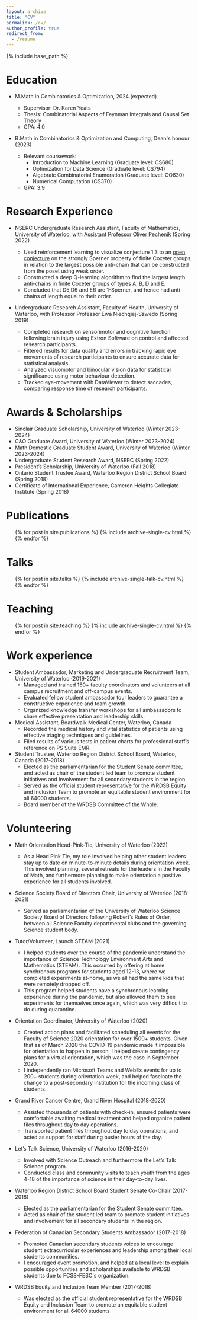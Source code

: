 ```yaml
---
layout: archive
title: "CV"
permalink: /cv/
author_profile: true
redirect_from:
  - /resume
---
```


{% include base_path %}

Education
======
* M.Math in Combinatorics & Optimization, 2024 (expected)
  * Supervisor: Dr. Karen Yeats
  * Thesis: Combinatorial Aspects of Feynman Integrals and Causal Set Theory
  * GPA: 4.0 

* B.Math in Combinatorics & Optimization and Computing, Dean's honour (2023)
  * Relevant coursework: 
     * Introduction to Machine Learning (Graduate level: CS680)
     * Optimization for Data Science (Graduate level: CS794)
     * Algebraic Combinatorial Enumeration (Graduate level: CO630)
     * Numerical Computation (CS370)
  * GPA: 3.9


Research Experience 
======

* NSERC Undergraduate Research Assistant, Faculty of Mathematics, University of Waterloo, with [Assistant Professor Oliver Pechenik](https://www.math.uwaterloo.ca/~opecheni/) (Spring 2022)
  * Used reinforcement learning to visualize conjecture 1.3 to an [open conjecture](https://arxiv.org/pdf/1811.05501.pdf) on the strongly Sperner property of finite Coxeter groups, in relation to the largest
  possible anti-chain that can be constructed from the poset using weak order.
  * Constructed a deep Q-learning algorithm to find the largest length anti-chains in finite Coxeter groups of types A, B, D and E.
  * Concluded that D5,D6 and E6 are 1-Sperner, and hence had anti-chains of length equal to their order.

* Undergraduate Research Assistant, Faculty of Health, University of Waterloo, with Professor Professor Ewa Niechqiej-Szwedo (Spring 2019)
  * Completed research on sensorimotor and cognitive function following brain injury using Extron Software on control and affected research participants.
  * Filtered results for data quality and errors in tracking rapid eye movements of research participants to ensure accurate data for statistical analysis.
  * Analyzed visuomotor and binocular vision data for statistical significance using motor behaviour detection.
  * Tracked eye-movement with DataViewer to detect saccades, comparing response time of research participants.


Awards & Scholarships 
======
* Sinclair Graduate Scholarship, University of Waterloo (Winter 2023-2024)
* C&O Graduate Award, University of Waterloo (Winter 2023-2024)
* Math Domestic Graduate Student Award, University of Waterloo  (Winter 2023-2024)
* Undergraduate Student Research Award, NSERC (Spring 2022)
* President’s Scholarship, University of Waterloo (Fall 2018)
* Ontario Student Trustee Award, Waterloo Region District School Board (Spring 2018)
* Certificate of International Experience, Cameron Heights Collegiate Institute (Spring 2018)

Publications
======
  <ul>{% for post in site.publications %}
    {% include archive-single-cv.html %}
  {% endfor %}</ul>
  
Talks
======
  <ul>{% for post in site.talks %}
    {% include archive-single-talk-cv.html %}
  {% endfor %}</ul>
  
Teaching
======
  <ul>{% for post in site.teaching %}
    {% include archive-single-cv.html %}
  {% endfor %}</ul>
  

Work experience
======
* Student Ambassador, Marketing and Undergraduate Recruitment Team, University of Waterloo (2019-2021)
  * Managed and trained 150+ faculty coordinators and volunteers at all campus recruitment and off-campus events.
  * Evaluated fellow student ambassador tour leaders to guarantee a constructive experience and team growth.
  * Organized knowledge transfer workshops for all ambassadors to share effective presentation and leadership skills.
* Medical Assistant, Boardwalk Medical Center, Waterloo, Canada
  * Recorded the medical history and vital statistics of patients using effective triaging techniques and guidelines.
  * Filed results of various tests in patient charts for professional staff’s reference on PS Suite EMR.
* Student Trustee, Waterloo Region District School Board, Waterloo, Canada (2017-2018)
  * [Elected as the parliamentarian](https://www.wrdsb.ca/blog/2017/07/11/new-student-trustees-look-forward-to-2017-18-school-year/) for the Student Senate committee, and acted as chair of the student led team to promote student initiatives and involvement for all secondary students in the region.
  * Served as the official student representative for the WRDSB Equity and Inclusion Team to promote an equitable student environment for all 64000 students.
  * Board member of the WRDSB Committee of the Whole.


Volunteering 
======
* Math Orientation Head-Pink-Tie, University of Waterloo (2022)
  * As a Head Pink Tie, my role involved helping other student leaders stay up to date on minute-to-minute details during orientation week. This involved planning, several retreats for the leaders in the Faculty of Math, and furthermore planning to make orientation a positive experience for all students involved.

* Science Society Board of Directors Chair, University of Waterloo (2018-2021)
  * Served as parliamentarian of the University of Waterloo Science Society Board of Directors following Robert’s Rules of Order, between all Science Faculty departmental clubs and the governing Science student body. 

* Tutor/Volunteer, Launch STEAM (2021)
  * I helped students over the course of the pandemic understand the importance of Science Technology Environment Arts and Mathematics (STEAM). This occurred by offering at home synchronous programs for students aged 12-13, where we completed experiments at-home, as we all had the same kids that were remotely dropped off. 
  * This program helped students have a synchronous learning experience during the pandemic, but also allowed them to see experiments for themselves once again, which was very difficult to do during quarantine. 

* Orientation Coordinator, University of Waterloo (2020)
  * Created action plans and facilitated scheduling all events for the Faculty of Science 2020 orientation for over 1500+ students. Given that as of March 2020 the COVID-19 pandemic made it impossible for orientation to happen in person, I helped create contingency plans for a virtual orientation, which was the case in September 2020.
  * I independently ran Microsoft Teams and WebEx events for up to 200+ students during orientation week, and helped fascinate the change to a post-secondary institution for the incoming class of students.

* Grand River Cancer Centre, Grand River Hospital (2018-2020)
  * Assisted thousands of patients with check-in, ensured patients were comfortable awaiting medical treatment and helped organize patient files throughout day to day operations.
  * Transported patient files throughout day to day operations, and acted as support for staff during busier hours of the day.

* Let’s Talk Science, University of Waterloo (2016-2020)
  * Involved with Science Outreach and furthermore the Let’s Talk Science program.
  * Conducted class and community visits to teach youth from the ages 4-18 of the importance of science in their day-to-day lives. 

* Waterloo Region District School Board Student Senate Co-Chair (2017-2018)
  * Elected as the parliamentarian for the Student Senate committee.
  * Acted as chair of the student led team to promote student initiatives and involvement for all secondary students in the region.

* Federation of Canadian Secondary Students Ambassador (2017-2018)
  * Promoted Canadian secondary students voices to encourage student extracurricular experiences and leadership among their local students communities.
  * I encouraged event promotion, and helped at a local level to explain possible opportunities and scholarships available to WRDSB students due to FCSS-FESC's organization.

* WRDSB Equity and Inclusion Team Member (2017-2018)
  * Was elected as the official student representative for the WRDSB Equity and Inclusion Team to promote an equitable student environment for all 64000 students